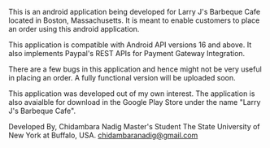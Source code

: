 This is an android application being developed for Larry J's Barbeque Cafe located in Boston, Massachusetts. It is meant to enable customers to place an order using this android application.

This application is compatible with Android API versions 16 and above. It also implements Paypal's REST APIs for Payment Gateway Integration.

There are a few bugs in this application and hence might not be very useful in placing an order. A fully functional version will be uploaded soon.

This application was developed out of my own interest. The application is also avaialble for download in the Google Play Store under the name "Larry J's Barbeque Cafe".

Developed By,
Chidambara Nadig
Master's Student
The State University of New York at Buffalo, USA.
chidambaranadig@gmail.com
